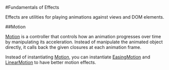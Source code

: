 #Fundamentals of Effects

Effects are utilities for playing animations against views and DOM elements.

##Motion

[Motion](api:effect) is a controller that controls how an animation progresses over time by manipulating its acceleration. Instead of manipulate the animated object directly, it calls back the given closures at each animation frame.

Instead of instantiating [Motion](api:effect), you can instantiate [EasingMotion](api:effect) and [LinearMotion](api:effect) to have better motion effects.